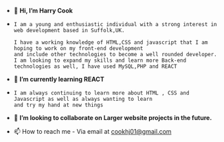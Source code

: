 - 👋 **Hi, I’m Harry Cook**
- 
      I am a young and enthusiastic individual with a strong interest in web development based in Suffolk,UK.
      
      I have a working knowledge of HTML,CSS and javascript that I am hoping to work on my front-end development
      and include other technologies to become a well rounded developer.
      I am looking to expand my skills and learn more Back-end technologies as well, I have used MySQL,PHP and REACT  
      
- 🌱 **I’m currently learning REACT**
- 
      I am always continuing to learn more about HTML , CSS and Javascript as well as always wanting to learn 
      and try my hand at new things

      
- 💞️ **I’m looking to collaborate on Larger website projects in the future.**



- 📫 How to reach me  -   Via email at cookhj01@gmail.com

<!---
HarryCook01/HarryCook01 is a ✨ special ✨ repository because its `README.md` (this file) appears on your GitHub profile.
You can click the Preview link to take a look at your changes.
--->
